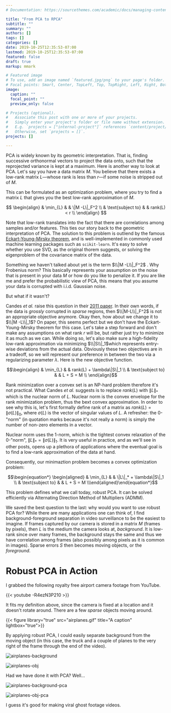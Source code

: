 ```yaml
---
# Documentation: https://sourcethemes.com/academic/docs/managing-content/

title: "From PCA to RPCA"
subtitle: ""
summary: ""
authors: []
tags: []
categories: []
date: 2019-10-25T12:35:53-07:00
lastmod: 2019-10-25T12:35:53-07:00
featured: false
draft: true
markup: mmark

# Featured image
# To use, add an image named `featured.jpg/png` to your page's folder.
# Focal points: Smart, Center, TopLeft, Top, TopRight, Left, Right, BottomLeft, Bottom, BottomRight.
image:
  caption: ""
  focal_point: ""
  preview_only: false

# Projects (optional).
#   Associate this post with one or more of your projects.
#   Simply enter your project's folder or file name without extension.
#   E.g. `projects = ["internal-project"]` references `content/project/deep-learning/index.md`.
#   Otherwise, set `projects = []`.
projects: []

---
```


PCA is widely known by its geometric interpretation. 
That is, finding successive orthonormal vectors to project the data onto, such that the reprojected variance is kept at a maximum.
Here is another way to look at PCA.
Let's say you have a data matrix $M$.
You believe that there exists a low-rank matrix $L$—whose rank is less than $r$—if some noise is stripped out of $M$.

This can be formulated as an optimization problem, where you try to find a matrix $L$ that gives you the best low-rank approximation of $M$.


$$
\begin{align}
   & \min_{L} & & \|M -L\|_F^2 \\
   & \text{subject to} & & rank(L) < r \\
\end{align}
$$

Note that low-rank translates into the fact that there are correlations among samples and/or features.
This ties our story back to the geometric interpretation of PCA.
The solution to this problem is outliend by the famous [Eckart-Young-Mirsky theorem](https://en.wikipedia.org/wiki/Low-rank_approximation#Basic_low-rank_approximation_problem), and is well-implemented in commonly used machine learning packages such as `scikit-learn`.
It's easy to solve whether you use SVD, as the original thorem suggests, or solving the eigenproblem of the covariance matrix of the data.

Something we haven't talked about yet is the term $\\|M -L\\|_F^2$ .
Why Frobenius norm?
This basically represents your assumption on the noise that is present in your data $M$ or how do you like to penalize it.
If you are like me and prefer the probabilistic view of PCA, this means that you assume your data is corrupted with i.i.d. Gaussian noise.

But what if it wasn't? 

Candes *et al.* raise this question in their [2011 paper](https://dl.acm.org/citation.cfm?id=1970395).
In their own words, if the data is *grossly* corrupted in *sparse* regions, then $\\|M-L\\|_F^2$ is not an appropriate objective anymore.
Okay then, how about we change it to $\\|M -L\\|_1$?
On paper, this seems perfect but we don't have the Eckart-Young-Mirsky theorem for this case.
Let's take a step forward and don't make any assumptions on what rank $r$ will be, but rather just try to minimize it as much as we can.
While doing so, let's also make sure a high-fidelity low-rank approximation via minimizing $\\|S\\|_1$which represents entry-wise deviations from the actual data.
Obviously these two objectives are in a tradeoff, so we will represent our preference in between the two via a regularizing parameter $\lambda$.
Here is the new objective function.

$$\begin{align}   
& \min_{L}    & & rank(L) + \lambda\|S\|_1 \\  
& \text{subject to}    & & L + S = M \\
\end{align}$$

Rank minimization over a convex set is an NP-hard problem therefore it's not practical.
What Candes *et al.* suggests is to replace $rank(L)$ with $\|L\|_*$ which is the nuclear norm of $L$.
Nuclear norm is the convex envelope for the rank minimization problem, thus the bext convex approximation.
In order to see why this is, let's first formally define rank of a matrix as $rank(L) = \|\sigma(L)\|_0$, where
$\sigma(L)$ is the vector of singular values of $L$.
A refresher: the 0-"norm" (in quotation marks because it's not really a norm) is simply the number of non-zero elements in a vector.

Nuclear norm uses the 1-norm, which is the tightest convex relaxation of the 0-"norm", $\|L\|_* = \|\sigma(L)\|_1$.
It is very useful in practice, and as we'll see in other posts, opens up a plethora of applications where the eventual goal is to find a low-rank approximation of the data at hand.

Consequently, our minimaztion problem becomes a convex optimization problem:

$$\begin{equation*}
\begin{aligned}   
& \min_{L}    & & \|L\|_* + \lambda\|S\|_1 \\   & \text{subject to}    & & L + S = M \\\end{aligned}\end{equation*}$$

This problem defines what we call today, robust PCA. 
It can be solved efficiently via Alternating Direction Method of Multipliers (ADMM).

We saved the best question to the last: why would you want to use robust PCA for?
While there are many applications one can think of, I find background-foreground separation in video surveillance to be the easiest to imagine.
If frames captured by our camera is stored in a matrix $M$ (frames by pixels), then $L$ is the medium the camera looks at, *background*.
It is low-rank since over many frames, the background stays the same and thus we have correlation among frames (also possibly among pixels as it is common in images).
Sparse errors $S$ then becomes moving objects, or the *foreground*.

# Robust PCA in Action

I grabbed the following royalty free airport camera footage from YouTube.

{{< youtube -R4ezN3P210 >}}

It fits my definition above, since the camera is fixed at a location and it doesn't rotate around.
There are a few *sparse* objects moving around.

{{< figure library="true" src="airplanes.gif" title="A caption" lightbox="true">}}

By applying robust PCA, I could easily separate background from the moving object (in this case, the truck and a couple of planes to the very right of the frame through the end of the video).

![airplanes-background](/Users/dorukhansergin/Research/dorukhansergin.github.io/content/{static}/images/rpca/airplanes-background.gif)

![airplanes-obj](/Users/dorukhansergin/Research/dorukhansergin.github.io/content/{static}/images/rpca/airplanes-obj.gif)

Had we have done it with PCA? Well...

![airplanes-background-pca](/Users/dorukhansergin/Research/dorukhansergin.github.io/content/{static}/images/rpca/airplanes-background-pca.gif)

![airplanes-obj-pca](/Users/dorukhansergin/Research/dorukhansergin.github.io/content/{static}/images/rpca/airplanes-obj-pca.gif)

I guess it's good for making viral ghost footage videos.